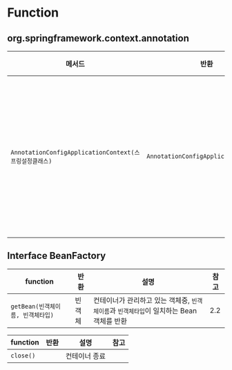 # Function

## org.springframework.context.annotation

| 메서드                                                 | 반환                                 | 설명                                                         | 참고 |
| ------------------------------------------------------ | ------------------------------------ | ------------------------------------------------------------ | ---- |
| `AnnotationConfigApplicationContext(스프링설정클래스)` | `AnnotationConfigApplicationContext` | `스프링설정클래스`에서 정의한 `@Bean` 설정 정보를 읽어와 빈 객체를 생성하고 초기화 |      |



## Interface BeanFactory 

| function                          | 반환   | 설명                                                         | 참고 |
| --------------------------------- | ------ | ------------------------------------------------------------ | ---- |
| `getBean(빈객체이름, 빈객체타입)` | 빈객체 | 컨테이너가 관리하고 있는 객체중, `빈객체이름`과 `빈객체타입`이 일치하는 Bean 객체를 반환 | 2.2  |



| function  | 반환 | 설명          | 참고 |
| --------- | ---- | ------------- | ---- |
| `close()` |      | 컨테이너 종료 |      |



